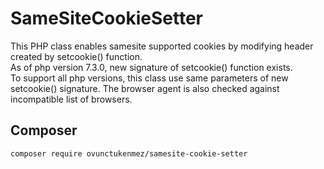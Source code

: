 # SameSiteCookieSetter
This PHP class enables samesite supported cookies by modifying header created by setcookie() function.  
As of php version 7.3.0, new signature of setcookie() function exists.  
To support all php versions, this class use same parameters of new setcookie() signature.
The browser agent is also checked against incompatible list of browsers.

## Composer

```
composer require ovunctukenmez/samesite-cookie-setter
```